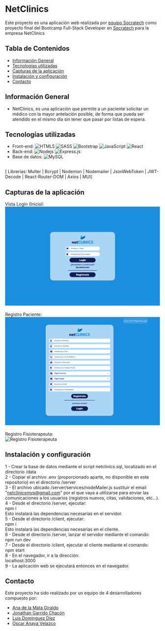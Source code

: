 # NetClinics
Este proyecto es una aplicación web realizada por [equipo Socratech](#contacto) como proyecto final del Bootcamp Full-Stack Developer en [Socratech](https://socratech.es/) para la empresa NetClinics

## Tabla de Contenidos
* [Información General](#informacion-general)
* [Tecnologías utilizadas](#tecnologías-utilizadas)
* [Capturas de la aplicación](#capturas-de-la-apliación)
* [Instalación y configuración](#instalación-y-configuración)
* [Contacto](#contacto)

## Información General
- NetClinics, es una aplicación que permite a un paciente solicitar un médico con la mayor antelación posible, de forma que pueda ser atendido en el mismo día sin tener que pasar por listas de espera.


## Tecnologías utilizadas
- Front-end: ![HTML5](https://img.shields.io/badge/-HTML5-E34F26?style=flat-square&logo=html5&logoColor=white) 
![SASS](https://img.shields.io/badge/SASS-hotpink.svg?style=for-the-badge&logo=SASS&logoColor=white)
![Bootstrap](https://img.shields.io/badge/-Bootstrap-563D7C?style=flat-square&logo=bootstrap)
![JavaScript](https://img.shields.io/badge/-JavaScript-black?style=flat-square&logo=javascript)
![React](https://img.shields.io/badge/-ReactJs-61DAFB?logo=react&logoColor=white&style=for-the-badge)
- Back-end: ![Nodejs](https://img.shields.io/badge/-Nodejs-black?style=flat-square&logo=Node.js)
![Express.js](https://img.shields.io/badge/express.js-%23404d59.svg?style=for-the-badge&logo=express&logoColor=%2361DAFB)
- Base de datos: ![MySQL](https://img.shields.io/badge/-MySQL-black?style=flat-square&logo=mysql)
<br/>
[  Librerías:  Multer  |  Bcrypt  |  Nodemon  |  Nodemailer  |  JsonWebToken | JWT-Decode | React-Router-DOM | Axios | MUI]

## Capturas de la aplicación
Vista Login (Inicio):
<br/>
![Vista Login (Inicio)](https://github.com/reposocratech/netClinics/blob/main/screenshots/1-Login.png)
<br/>
<br/>
Registro Paciente:
<br/>
![Registro Paciente](https://github.com/reposocratech/netClinics/blob/main/screenshots/2-Registro-Paciente.png)
<br/>
<br/>
Registro Fisioterapeuta:
<br/>
![Registro Fisioterapeuta](https://github.com/reposocratech/netClinics/blob/main/screenshots/3-Registro-M%C3%A9dico.png)

## Instalación y configuración

1 - Crear la base de datos mediante el script netclinics.sql, localizado en el directorio /data<br/>
2 - Copiar el archivo .env (proporcionado aparte, no disponible en este repositorio) en el directorio /server<br/>
3 - El archivo ubicado /server/services/nodeMailer.js sustituir el email "netclinicsmvp@gmail.com" por el que vaya a utilizarse para enviar las comunicaciones a los usuarios (registros nuevos, citas, validaciones, etc...).
<br/>
4 - Desde el directorio /server, ejecutar: <br/>
   npm i
<br/>
Esto instalará las dependencias necesarias en el servidor.
<br/>
5 - Desde el directorio /client, ejecutar:<br/>
   npm i
<br/>
Esto instalará las dependencias necesarias en el cliente.
<br/>
6 - Desde el directorio /server, lanzar el servidor mediante el comando:<br/>
   npm run dev
<br/>
7 - Desde el directorio /client, ejecutar el cliente mediante el comando:<br/>
      npm start
<br/>
8 - En el navegador, ir a la dirección: <br/>
   localhost:3000
<br/>
9 - La aplicación web se ejecutará entonces en el navegador.
<br/>

## Contacto
Este proyecto ha sido realizado por un equipo de 4 desarrolladores compuesto por:
- [Ana de la Mata Giraldo](https://www.linkedin.com/in/anadelamatagiraldo/)
- [Jonathan Garrido Chacón](https://www.linkedin.com/in/jonathangarridochacon/)
- [Luis Domínguez Díez](https://www.linkedin.com/in/luis-evaristo-dom%C3%ADnguez-d%C3%ADez-a58b81251/)
- [Oscar Anaya Velazco](https://www.linkedin.com/in/oscar-anaya-velasco/)
